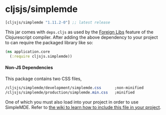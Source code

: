# cljsjs/simplemde

[](dependency)
```clojure
[cljsjs/simplemde "1.11.2-0"] ;; latest release
```
[](/dependency)

This jar comes with `deps.cljs` as used by the [Foreign Libs][flibs] feature
of the Clojurescript compiler. After adding the above dependency to your project
to can require the packaged library like so:

```clojure
(ns application.core
  (:require cljsjs.simplemde))
```

[flibs]: https://github.com/clojure/clojurescript/wiki/Packaging-Foreign-Dependencies

#### Non-JS Dependencies
This package contains two CSS files, 

```css
/cljsjs/simplemde/development/simplemde.css      ;non-minified
/cljsjs/simplemde/production/simplemde.min.css   ;minified
```

     
One of which you must also load into your project in order to use SimpleMDE. 
Refer to [the wiki to learn how to include this file in your project](https://github.com/cljsjs/packages/wiki/Non-JS-Assets).
